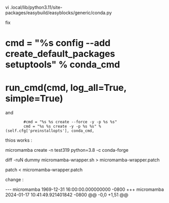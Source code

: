 
vi .local/lib/python3.11/site-packages/easybuild/easyblocks/generic/conda.py

fix 

#        cmd = "%s config --add create_default_packages setuptools" % conda_cmd
#        run_cmd(cmd, log_all=True, simple=True)


and 


            #cmd = "%s %s create --force -y -p %s %s"
            cmd = "%s %s create -y -p %s %s" % (self.cfg['preinstallopts'], conda_cmd,


thios works :

micromamba create -n test319 python=3.8 -c conda-forge


diff -ruN dummy micromamba-wrapper.sh > micromamba-wrapper.patch

patch < micromamba-wrapper.patch

change :

--- micromamba  1969-12-31 16:00:00.000000000 -0800
+++ micromamba  2024-01-17 10:41:49.921401842 -0800
@@ -0,0 +1,51 @@
